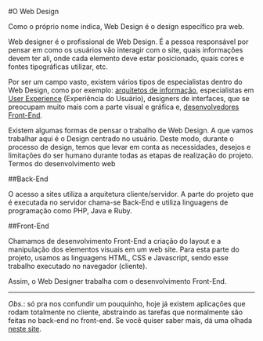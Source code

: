 #O Web Design

Como o próprio nome indica, Web Design é o design específico pra web.

Web designer é o profissional de Web Design. É a pessoa responsável por pensar em como os usuários vão interagir com o site, quais informações devem ter ali, onde cada elemento deve estar posicionado, quais cores e fontes tipográficas utilizar, etc.

Por ser um campo vasto, existem vários tipos de especialistas dentro do Web Design, como por exemplo: [arquitetos de informação](http://arquiteturadeinformacao.com/), especialistas em [User Experience](www.uxdesign.blog.br/) (Experiência do Usuário), designers de interfaces, que se preocupam muito mais com a parte visual e gráfica e, [desenvolvedores Front-End](http://loopinfinito.com.br/).

Existem algumas formas de pensar o trabalho de Web Design. A que vamos trabalhar aqui é o Design centrado no usuário. Deste modo, durante o processo de design, temos que levar em conta as necessidades, desejos e limitações do ser humano durante todas as etapas de realização do projeto.
Termos do desenvolvimento web

##Back-End

O acesso a sites utiliza a arquitetura cliente/servidor. A parte do projeto que é executada no servidor chama-se Back-End e utiliza linguagens de programação como PHP, Java e Ruby.

##Front-End

Chamamos de desenvolvimento Front-End a criação do layout e a manipulação dos elementos visuais em um web site. Para esta parte do projeto, usamos as linguagens HTML, CSS e Javascript, sendo esse trabalho executado no navegador (cliente).

Assim, o Web Designer trabalha com o desenvolvimento Front-End.

---

*Obs.*: só pra nos confundir um pouquinho, hoje já existem aplicações que rodam totalmente no cliente, abstraindo as tarefas que normalmente são feitas no back-end no front-end. Se você quiser saber mais, dá uma olhada [neste site](http://nobackend.org/).
